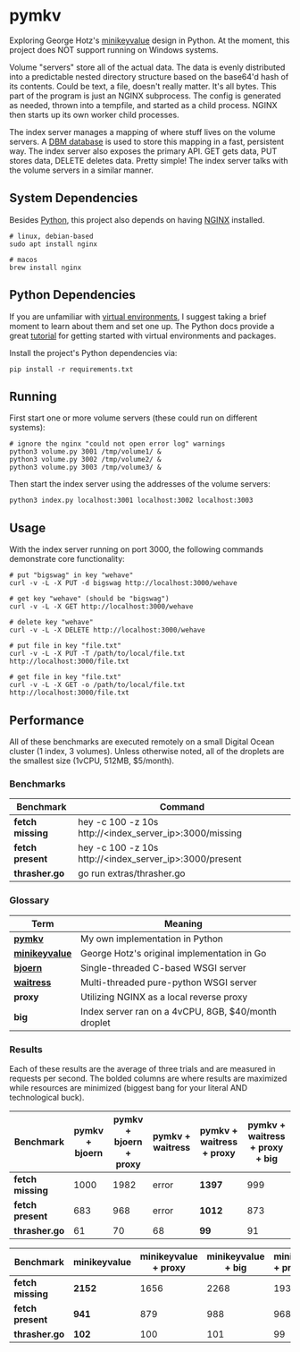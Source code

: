 # pymkv
Exploring George Hotz's [minikeyvalue](https://github.com/geohot/minikeyvalue) design in Python.
At the moment, this project does NOT support running on Windows systems.

Volume "servers" store all of the actual data.
The data is evenly distributed into a predictable nested directory structure based on the base64'd hash of its contents.
Could be text, a file, doesn't really matter.
It's all bytes.
This part of the program is just an NGINX subprocess.
The config is generated as needed, thrown into a tempfile, and started as a child process.
NGINX then starts up its own worker child processes.

The index server manages a mapping of where stuff lives on the volume servers.
A [DBM database](https://docs.python.org/3/library/dbm.html) is used to store this mapping in a fast, persistent way.
The index server also exposes the primary API.
GET gets data, PUT stores data, DELETE deletes data.
Pretty simple!
The index server talks with the volume servers in a similar manner.

## System Dependencies
Besides [Python](https://www.python.org), this project also depends on having [NGINX](http://nginx.org/) installed.
```
# linux, debian-based
sudo apt install nginx

# macos
brew install nginx
```

## Python Dependencies
If you are unfamiliar with [virtual environments](https://docs.python.org/3/library/venv.html), I suggest taking a brief moment to learn about them and set one up.
The Python docs provide a great [tutorial](https://docs.python.org/3/tutorial/venv.html) for getting started with virtual environments and packages.

Install the project's Python dependencies via:
```
pip install -r requirements.txt
```

## Running
First start one or more volume servers (these could run on different systems):
```
# ignore the nginx "could not open error log" warnings
python3 volume.py 3001 /tmp/volume1/ &
python3 volume.py 3002 /tmp/volume2/ &
python3 volume.py 3003 /tmp/volume3/ &
```

Then start the index server using the addresses of the volume servers:
```
python3 index.py localhost:3001 localhost:3002 localhost:3003
```

## Usage
With the index server running on port 3000, the following commands demonstrate core functionality:
```
# put "bigswag" in key "wehave"
curl -v -L -X PUT -d bigswag http://localhost:3000/wehave

# get key "wehave" (should be "bigswag")
curl -v -L -X GET http://localhost:3000/wehave

# delete key "wehave"
curl -v -L -X DELETE http://localhost:3000/wehave

# put file in key "file.txt"
curl -v -L -X PUT -T /path/to/local/file.txt http://localhost:3000/file.txt

# get file in key "file.txt"
curl -v -L -X GET -o /path/to/local/file.txt http://localhost:3000/file.txt
```

## Performance
All of these benchmarks are executed remotely on a small Digital Ocean cluster (1 index, 3 volumes).
Unless otherwise noted, all of the droplets are the smallest size (1vCPU, 512MB, $5/month).

### Benchmarks

| **Benchmark** | **Command** |
| --- | --- |
| **fetch missing** | hey -c 100 -z 10s http://<index_server_ip>:3000/missing |
| **fetch present** | hey -c 100 -z 10s http://<index_server_ip>:3000/present |
| **thrasher.go** | go run extras/thrasher.go |

### Glossary

| **Term** | **Meaning** |
| --- | --- |
| **[pymkv](https://github.com/theandrew168/pymkv)** | My own implementation in Python |
| **[minikeyvalue](https://github.com/geohot/minikeyvalue)** | George Hotz's original implementation in Go |
| **[bjoern](https://github.com/jonashaag/bjoern)** | Single-threaded C-based WSGI server |
| **[waitress](https://github.com/Pylons/waitress)** | Multi-threaded pure-python WSGI server |
| **proxy** | Utilizing NGINX as a local reverse proxy |
| **big** | Index server ran on a 4vCPU, 8GB, $40/month droplet |

### Results
Each of these results are the average of three trials and are measured in requests per second.
The bolded columns are where results are maximized while resources are minimized (biggest bang for your literal AND technological buck).

| **Benchmark** | **pymkv + bjoern** | **pymkv + bjoern + proxy** | **pymkv + waitress** | **pymkv + waitress + proxy** | **pymkv + waitress + proxy + big** |
| --- | --- | --- | --- | --- | --- |
| **fetch missing** | 1000 | 1982 | error | **1397** | 999 |
| **fetch present** | 683 | 968 | error | **1012** | 873 |
| **thrasher.go** | 61 | 70 | 68 | **99** | 91 |

| **Benchmark** | **minikeyvalue** | **minikeyvalue + proxy** | **minikeyvalue + big** | **minikeyvalue + proxy + big** |
| --- | --- | --- | --- | --- |
| **fetch missing** | **2152** | 1656 | 2268 | 1939 |
| **fetch present** | **941** | 879 | 988 | 968 |
| **thrasher.go** | **102** | 100 | 101 | 99 |
